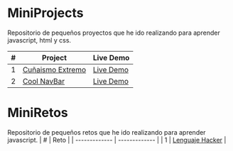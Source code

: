 # MiniProjects
Repositorio de pequeños proyectos que he ido realizando para aprender javascript, html y css.

| #  | Project | Live Demo |
| ------------- | ------------- | ------------ |
| 1  | [Cuñaismo Extremo](https://github.com/Berto-e/MiniProjects/tree/main/Cu%C3%B1aismo%20Extremo)  | [Live Demo](https://mini-projects-bert0h.w3spaces.com/CunaismoExtremo.html) |
| 2  | [Cool NavBar](https://github.com/Berto-e/MiniProjects/tree/main/StickyBar)  | [Live Demo](https://mini-projects-bert0h.w3spaces.com/CoolNavbar.html) |

# MiniRetos
Repositorio de pequeños retos que he ido realizando para aprender javascript.
| #  | Reto | 
| ------------- | ------------- |
| 1  | [Lenguaje Hacker](https://github.com/Berto-e/MiniProjects/tree/main/LenguajeHacker)  | 





